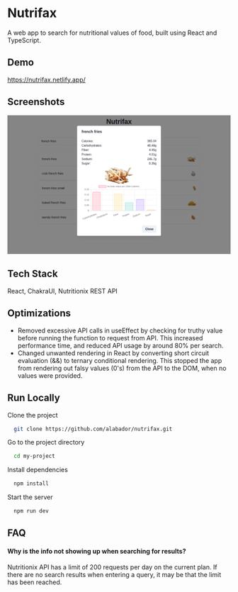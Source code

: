 # Nutrifax

A web app to search for nutritional values of food, built using React and TypeScript. 


## Demo

https://nutrifax.netlify.app/
## Screenshots

![App Screenshot](/public/screenshot.png)


## Tech Stack

React, ChakraUI, Nutritionix REST API


## Optimizations

- Removed excessive API calls in useEffect by checking for truthy value before running the function to request from API. This increased performance time, and reduced API usage by around 80% per search. 
- Changed unwanted rendering in React by converting short circuit evaluation (&&) to ternary conditional rendering. This stopped the app from rendering out falsy values (0's) from the API to the DOM, when no values were provided.


## Run Locally

Clone the project

```bash
  git clone https://github.com/alabador/nutrifax.git
```

Go to the project directory

```bash
  cd my-project
```

Install dependencies

```bash
  npm install
```

Start the server

```bash
  npm run dev
```


## FAQ

#### Why is the info not showing up when searching for results?

Nutritionix API has a limit of 200 requests per day on the current plan. If there are no search results when entering a query, it may be that the limit has been reached.


